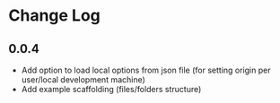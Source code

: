 # Change Log

## 0.0.4

- Add option to load local options from json file (for setting origin per user/local development machine)
- Add example scaffolding (files/folders structure)